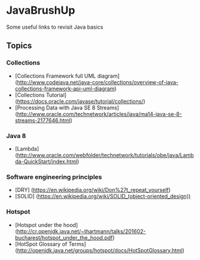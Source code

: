 # JavaBrushUp
Some useful links to revisit Java basics

## Topics
### Collections
* [Collections Framework full UML diagram] (http://www.codejava.net/java-core/collections/overview-of-java-collections-framework-api-uml-diagram)
* [Collections Tutorial] (https://docs.oracle.com/javase/tutorial/collections/)
* [Processing Data with Java SE 8 Streams] (http://www.oracle.com/technetwork/articles/java/ma14-java-se-8-streams-2177646.html)

### Java 8
* [Lambda] (http://www.oracle.com/webfolder/technetwork/tutorials/obe/java/Lambda-QuickStart/index.html)

### Software engineering principles
* [DRY] (https://en.wikipedia.org/wiki/Don%27t_repeat_yourself)
* [SOLID] (https://en.wikipedia.org/wiki/SOLID_(object-oriented_design))

### Hotspot
* [Hotspot under the hood] (http://cr.openjdk.java.net/~thartmann/talks/201602-bucharest/hotspot_under_the_hood.pdf)
* [HotSpot Glossary of Terms] (http://openjdk.java.net/groups/hotspot/docs/HotSpotGlossary.html)



